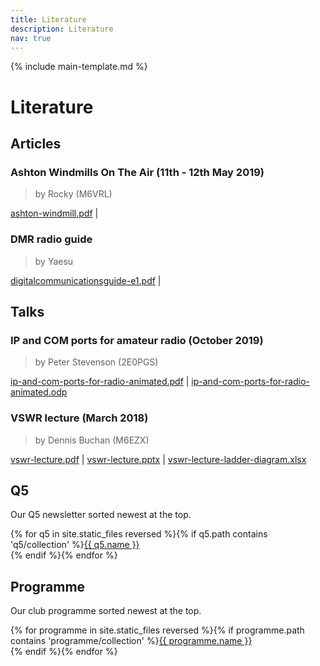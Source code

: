 ```yaml
---
title: Literature
description: Literature
nav: true
---
```


{% include main-template.md %}

# Literature

## Articles

### Ashton Windmills On The Air (11th - 12th May 2019)

> by Rocky (M6VRL)

<a href="{{ site.baseurl }}/assets/articles/ashton-windmill.pdf" target="_blank">ashton-windmill.pdf</a> |

### DMR radio guide

> by Yaesu

<a href="{{ site.baseurl }}/assets/articles/digitalcommunicationsguide-e1.pdf" target="_blank">digitalcommunicationsguide-e1.pdf</a> |

## Talks

### IP and COM ports for amateur radio (October 2019)

> by Peter Stevenson (2E0PGS)

<a href="{{ site.baseurl }}/assets/talks/2019-ip-and-com-ports-for-radio/ip-and-com-ports-for-radio-animated.pdf" target="_blank">ip-and-com-ports-for-radio-animated.pdf</a> | <a href="{{ site.baseurl }}/assets/talks/2019-ip-and-com-ports-for-radio/ip-and-com-ports-for-radio-animated.odp" target="_blank">ip-and-com-ports-for-radio-animated.odp</a>

### VSWR lecture (March 2018)

> by Dennis Buchan (M6EZX)

<a href="{{ site.baseurl }}/assets/talks/2018-vswr-lecture/vswr-lecture.pdf" target="_blank">vswr-lecture.pdf</a> | <a href="{{ site.baseurl }}/assets/talks/2018-vswr-lecture/vswr-lecture.pptx" target="_blank">vswr-lecture.pptx</a> | <a href="{{ site.baseurl }}/assets/talks/2018-vswr-lecture/vswr-lecture-ladder-diagram.xlsx" target="_blank">vswr-lecture-ladder-diagram.xlsx</a>

## Q5

Our Q5 newsletter sorted newest at the top.

{% for q5 in site.static_files reversed %}{% if q5.path contains 'q5/collection' %}<a href="{{ site.baseurl }}{{ q5.path }}" target="_blank">{{ q5.name }}</a><br/>{% endif %}{% endfor %}

## Programme

Our club programme sorted newest at the top.

{% for programme in site.static_files reversed %}{% if programme.path contains 'programme/collection' %}<a href="{{ site.baseurl }}{{ programme.path }}" target="_blank">{{ programme.name }}</a><br/>{% endif %}{% endfor %}